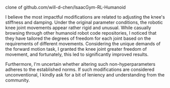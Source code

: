 clone of github.com/will-d-chen/IsaacGym-RL-Humanoid

I believe the most impactful modifications are related to adjusting the knee's stiffness and damping. Under the original parameter conditions, the robotic knee joint movements appear rather rigid and unusual. While casually browsing through other humanoid robot code repositories, I noticed that they have tailored the degrees of freedom for each joint based on the requirements of different movements. Considering the unique demands of the forward motion task, I granted the knee joint greater freedom of movement, and fortunately, this led to significantly improved results.

Furthermore, I'm uncertain whether altering such non-hyperparameters adheres to the established norms. If such modifications are considered unconventional, I kindly ask for a bit of leniency and understanding from the community.
